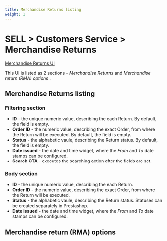 ```yaml
---
title: Merchandise Returns listing
weight: 1
---
```


# SELL > Customers Service > Merchandise Returns

[Merchandise Returns UI](static/img/merchandise-returns-listing.png)

This UI is listed as 2 sections - _Merchandise Returns_ and _Merchandise return (RMA) options_ .

## Merchandise Returns listing

### Filtering section
- **ID** - the unique numeric value, describing the each Return. By default, the field is empty.
- **Order ID** - the numeric value, describing the exact Order, from where the Return will be executed. By default, the field is empty.
- **Status** - the alphabetic vaule, describing the Return status. By default, the field is empty.
- **Date issued** - the date and time widget, where the _From_ and _To_ date stamps can be configured.
- **Search CTA** - executes the searching action after the fields are set.

### Body section
- **ID** - the unique numeric value, describing the each Return. 
- **Order ID** - the numeric value, describing the exact Order, from where the Return will be executed.
- **Status** - the alphabetic vaule, describing the Return status. Statuses can be created separately in Prestashop.
- **Date issued** - the date and time widget, where the _From_ and _To_ date stamps can be configured.

## Merchandise return (RMA) options 
